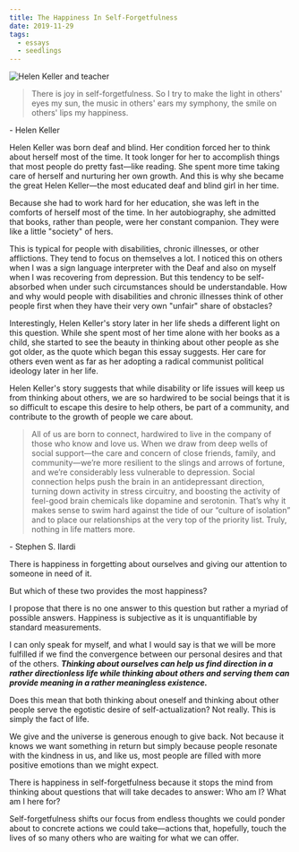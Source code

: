 ```yaml
---
title: The Happiness In Self-Forgetfulness
date: 2019-11-29
tags:
  - essays
  - seedlings
---
```

![Helen Keller and teacher](Helen-Keller.jpg)

> There is joy in self-forgetfulness. So I try to make the light in others' eyes my sun, the music in others' ears my symphony, the smile on others' lips my happiness.

\- Helen Keller

Helen Keller was born deaf and blind. Her condition forced her to think about herself most of the time. It took longer for her to accomplish things that most people do pretty fast—like reading. She spent more time taking care of herself and nurturing her own growth. And this is why she became the great Helen Keller—the most educated deaf and blind girl in her time.

Because she had to work hard for her education, she was left in the comforts of herself most of the time. In her autobiography, she admitted that books, rather than people, were her constant companion. They were like a little "society" of hers.

This is typical for people with disabilities, chronic illnesses, or other afflictions. They tend to focus on themselves a lot. I noticed this on others when I was a sign language interpreter with the Deaf and also on myself when I was recovering from depression. But this tendency to be self-absorbed when under such circumstances should be understandable. How and why would people with disabilities and chronic illnesses think of other people first when they have their very own "unfair" share of obstacles?

Interestingly, Helen Keller's story later in her life sheds a different light on this question. While she spent most of her time alone with her books as a child, she started to see the beauty in thinking about other people as she got older, as the quote which began this essay suggests. Her care for others even went as far as her adopting a radical communist political ideology later in her life.

Helen Keller's story suggests that while disability or life issues will keep us from thinking about others, we are so hardwired to be social beings that it is so difficult to escape this desire to help others, be part of a community, and contribute to the growth of people we care about.

> All of us are born to connect, hardwired to live in the company of those who know and love us. When we draw from deep wells of social support—the care and concern of close friends, family, and community—we’re more resilient to the slings and arrows of fortune, and we’re considerably less vulnerable to depression. Social connection helps push the brain in an antidepressant direction, turning down activity in stress circuitry, and boosting the activity of feel-good brain chemicals like dopamine and serotonin. That’s why it makes sense to swim hard against the tide of our “culture of isolation” and to place our relationships at the very top of the priority list. Truly, nothing in life matters more.

\- Stephen S. Ilardi

There is happiness in forgetting about ourselves and giving our attention to someone in need of it.

But which of these two provides the most happiness?

I propose that there is no one answer to this question but rather a myriad of possible answers. Happiness is subjective as it is unquantifiable by standard measurements.

I can only speak for myself, and what I would say is that we will be more fulfilled if we find the convergence between our personal desires and that of the others. **_Thinking about ourselves can help us find direction in a rather directionless life while thinking about others and serving them can provide meaning in a rather meaningless existence._**

Does this mean that both thinking about oneself and thinking about other people serve the egotistic desire of self-actualization? Not really. This is simply the fact of life.

We give and the universe is generous enough to give back. Not because it knows we want something in return but simply because people resonate with the kindness in us, and like us, most people are filled with more positive emotions than we might expect.

There is happiness in self-forgetfulness because it stops the mind from thinking about questions that will take decades to answer: Who am I? What am I here for?

Self-forgetfulness shifts our focus from endless thoughts we could ponder about to concrete actions we could take—actions that, hopefully, touch the lives of so many others who are waiting for what we can offer.